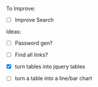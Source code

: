 

To Improve:

- [ ] Improve Search

Ideas:

- [ ] Password gen?
- [ ] Find all links?
- [x] turn tables into jquery tables 
- [ ] turn a table into a line/bar chart

